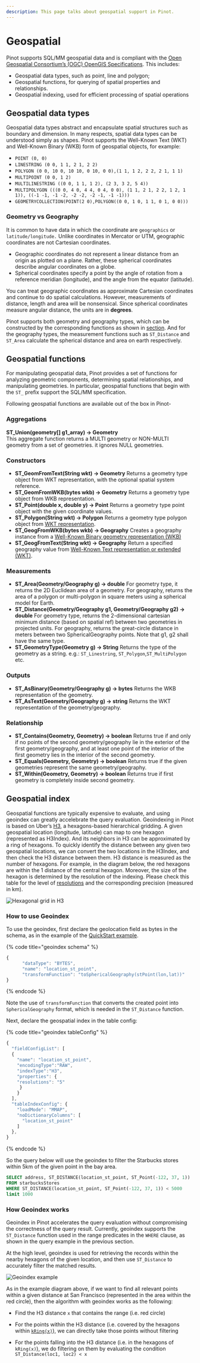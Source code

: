 ```yaml
---
description: This page talks about geospatial support in Pinot.
---
```


# Geospatial

Pinot supports SQL/MM geospatial data and is compliant with the [Open Geospatial Consortium’s \(OGC\) OpenGIS Specifications](https://www.ogc.org/standards/sfs/). This includes:

* Geospatial data types, such as point, line and polygon;
* Geospatial functions, for querying of spatial properties and relationships.
* Geospatial indexing, used for efficient processing of spatial operations

## Geospatial data types

Geospatial data types abstract and encapsulate spatial structures such as boundary and dimension. In many respects, spatial data types can be understood simply as shapes. Pinot supports the Well-Known Text \(WKT\) and Well-Known Binary \(WKB\) form of geospatial objects, for example:

* `POINT (0, 0)`
* `LINESTRING (0 0, 1 1, 2 1, 2 2)`
* `POLYGON (0 0, 10 0, 10 10, 0 10, 0 0),(1 1, 1 2, 2 2, 2 1, 1 1)`
* `MULTIPOINT (0 0, 1 2)`
* `MULTILINESTRING ((0 0, 1 1, 1 2), (2 3, 3 2, 5 4))`
* `MULTIPOLYGON (((0 0, 4 0, 4 4, 0 4, 0 0), (1 1, 2 1, 2 2, 1 2, 1 1)), ((-1 -1, -1 -2, -2 -2, -2 -1, -1 -1)))`
* `GEOMETRYCOLLECTION(POINT(2 0),POLYGON((0 0, 1 0, 1 1, 0 1, 0 0)))`

### Geometry vs Geography

It is common to have data in which the coordinate are `geographics` or `latitude/longitude.` Unlike coordinates in Mercator or UTM, geographic coordinates are not Cartesian coordinates. 

* Geographic coordinates do not represent a linear distance from an origin as plotted on a plane. Rather, these spherical coordinates describe angular coordinates on a globe. 
* Spherical coordinates specify a point by the angle of rotation from a reference meridian \(longitude\), and the angle from the equator \(latitude\).  

You can treat geographic coordinates as approximate Cartesian coordinates and continue to do spatial calculations. However, measurements of distance, length and area will be nonsensical. Since spherical coordinates measure angular distance, the units are in **degrees**.

Pinot supports both geometry and geography types, which can be constructed by the corresponding functions as shown in [section](geospatial-support.md#constructors). And for the geography types, the measurement functions such as `ST_Distance` and `ST_Area` calculate the spherical distance and area on earth respectively.

## Geospatial functions

For manipulating geospatial data, Pinot provides a set of functions for analyzing geometric components, determining spatial relationships, and manipulating geometries. In particular, geospatial functions that begin with the `ST_` prefix support the SQL/MM specification.

Following geospatial functions are available out of the box in Pinot-

### Aggregations

**ST\_Union\(geometry\[\] g1\_array\) → Geometry**   
 This aggregate function returns a MULTI geometry or NON-MULTI geometry from a set of geometries. it ignores NULL geometries.

### Constructors

* **ST\_GeomFromText\(String wkt\) → Geometry**   Returns a geometry type object from WKT representation, with the optional spatial system reference. 
* **ST\_GeomFromWKB\(bytes wkb\) → Geometry**   Returns a geometry type object from WKB representation. 
* **ST\_Point\(double x, double y\) → Point**   Returns a geometry type point object with the given coordinate values. 
* **ST\_Polygon\(String wkt\) → Polygon**   Returns a geometry type polygon object from [WKT representation](https://en.wikipedia.org/wiki/Well-known_text_representation_of_geometry). 
* **ST\_GeogFromWKB\(bytes wkb\) → Geography**   Creates a geography instance from a [Well-Known Binary geometry representation \(WKB\)](https://en.wikipedia.org/wiki/Well-known_text_representation_of_geometry#Well-known_binary) 
* **ST\_GeogFromText\(String wkt\) → Geography**   Return a specified geography value from [Well-Known Text representation or extended \(WKT\)](https://en.wikipedia.org/wiki/Well-known_text_representation_of_geometry). 

### Measurements

* **ST\_Area\(Geometry/Geography g\) → double**   For geometry type, it returns the 2D Euclidean area of a geometry. For geography, returns the area of a polygon or multi-polygon in square meters using a spherical model for Earth. 
* **ST\_Distance\(Geometry/Geography g1, Geometry/Geography g2\) → double**   For geometry type, returns the 2-dimensional cartesian minimum distance \(based on spatial ref\) between two geometries in projected units. For geography, returns the great-circle distance in meters between two SphericalGeography points. Note that g1, g2 shall have the same type. 
* **ST\_GeometryType\(Geometry g\) → String**   Returns the type of the geometry as a string. e.g.: `ST_Linestring`, `ST_Polygon`,`ST_MultiPolygon` etc.

### Outputs

* **ST\_AsBinary\(Geometry/Geography g\) → bytes**   Returns the WKB representation of the geometry. 
* **ST\_AsText\(Geometry/Geography g\) → string**   Returns the WKT representation of the geometry/geography.

### Relationship

* **ST\_Contains\(Geometry, Geometry\) → boolean**   Returns true if and only if no points of the second geometry/geography lie in the exterior of the first geometry/geography, and at least one point of the interior of the first geometry lies in the interior of the second geometry. 
* **ST\_Equals\(Geometry, Geometry\) → boolean**   Returns true if the given geometries represent the same geometry/geography. 
* **ST\_Within\(Geometry, Geometry\) → boolean**   Returns true if first geometry is completely inside second geometry.


## Geospatial index

Geospatial functions are typically expensive to evaluate, and using geoindex can greatly accelebrate the query evaluation. Geoindexing in Pinot is based on Uber’s [H3](https://h3geo.org/#/), a hexagons-based hierarchical gridding. A given geospatial location (longitude, latitude) can map to one hexagon (represented as H3Index). And its neighbors in H3 can be approximated by a ring of hexagons. To quickly identify the distance between any given two geospatial locations, we can convert the two locations in the H3Index, and then check the H3 distance between them. H3 distance is measured as the number of hexagons. For example, in the diagram below, the red hexagons are within the 1 distance of the central hexagon. Moreover, the size of the hexagon is determined by the resolution of the indexing. Please check this table for the level of [resolutions](https://h3geo.org/#/documentation/core-library/resolution-table) and the corresponding precision (measured in km). 

![Hexagonal grid in H3](../../.gitbook/assets/geoindex-h3.png)

### How to use Geoindex

To use the geoindex, first declare the geolocation field as bytes in the schema, as in the example of the [QuickStart example](https://github.com/apache/incubator-pinot/blob/master/pinot-tools/src/main/resources/examples/batch/starbucksStores/starbucksStores_schema.json#L25). 

{% code title="geoindex schema" %}
```javascript
{
      "dataType": "BYTES",
      "name": "location_st_point",
      "transformFunction": "toSphericalGeography(stPoint(lon,lat))"
}
```
{% endcode %}

Note the use of `transformFunction` that converts the created point into `SphericalGeography` format, which is needed in the `ST_Distance` function. 

Next, declare the geospatial index in the table config:

{% code title="geoindex tableConfig" %}
```javascript
{
  "fieldConfigList": [
  {
    "name": "location_st_point",
    "encodingType":"RAW",
    "indexType":"H3",
    "properties": {
    "resolutions": "5"
     }
    }
  ],
  "tableIndexConfig": {
    "loadMode": "MMAP",
    "noDictionaryColumns": [
      "location_st_point"
    ]
  },
}
```
{% endcode %}

So the query below will use the geoindex to filter the Starbucks stores within 5km of the given point in the bay area.

```sql
SELECT address, ST_DISTANCE(location_st_point, ST_Point(-122, 37, 1))
FROM starbucksStores
WHERE ST_DISTANCE(location_st_point, ST_Point(-122, 37, 1)) < 5000
limit 1000
```

### How Geoindex works

Geoindex in Pinot accelerates the query evaluation without compromising the correctness of the query result. Currently, geoindex supports the `ST_Distance` function used in the range predicates in the `WHERE` clause, as shown in the query example in the previous section.

At the high level, geoindex is used for retrieving the records within the nearby hexagons of the given location, and then use `ST_Distance` to accurately filter the matched results.

![Geoindex example](../../.gitbook/assets/geoindex-example.png)

As in the example diagram above, if we want to find all relevant points within a given distance at San Francisco (represented in the area within the red circle), then the algorithm with geoindex works as the following:
 - Find the H3 distance `x` that contains the range (i.e. red circle)

 - For the points within the H3 distance (i.e. covered by the hexagons within [`kRing(x)`](https://h3geo.org/docs/api/traversal)), we can directly take those points without filtering

 - For the points falling into the H3 distance (i.e. in the hexagons of `kRing(x)`), we do filtering on them by evaluating the condition `ST_Distance(loc1, loc2) < x`

